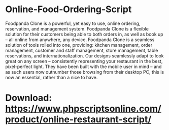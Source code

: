 # Online-Food-Ordering-Script

Foodpanda Clone is a powerful, yet easy to use, online ordering, reservation, and management system. Foodpanda Clone is a flexible solution for their customers being able to both orders in, as well as book up – all online from anywhere, any device. Foodpanda Clone is a seamless solution of tools rolled into one, providing: kitchen management, order management, customer and staff management, store management, table reservations, and internationalization. Our designs seamlessly adapt to look great on any screen – consistently representing your restaurant in the best, pixel-perfect light. They have been built with the mobile user in mind – and as such users now outnumber those browsing from their desktop PC, this is now an essential, rather than a nice to have.

# Download: https://www.phpscriptsonline.com/product/online-restaurant-script/
